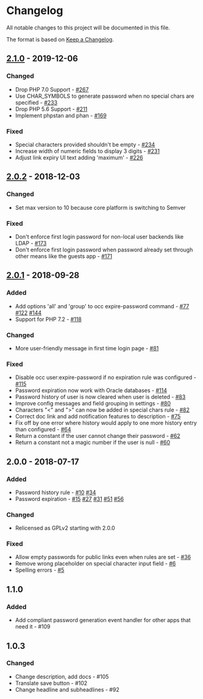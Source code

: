# Changelog

All notable changes to this project will be documented in this file.

The format is based on [Keep a Changelog](http://keepachangelog.com/en/1.0.0/).

## [2.1.0] - 2019-12-06

### Changed

- Drop PHP 7.0 Support  - [#267](https://github.com/owncloud/password_policy/issues/267)
- Use CHAR_SYMBOLS to generate password when no special chars are specified - [#233](https://github.com/owncloud/password_policy/issues/233)
- Drop PHP 5.6 Support - [#211](https://github.com/owncloud/password_policy/issues/211)
- Implement phpstan and phan - [#169](https://github.com/owncloud/password_policy/issues/169)

### Fixed

- Special characters provided shouldn't be empty - [#234](https://github.com/owncloud/password_policy/issues/234)
- Increase width of numeric fields to display 3 digits - [#231](https://github.com/owncloud/password_policy/issues/231)
- Adjust link expiry UI text adding 'maximum' - [#226](https://github.com/owncloud/password_policy/issues/226)

## [2.0.2] - 2018-12-03

### Changed

- Set max version to 10 because core platform is switching to Semver

### Fixed

- Don't enforce first login password for non-local user backends like LDAP - [#173](https://github.com/owncloud/password_policy/issues/173)
- Don't enforce first login password when password already set through other means like the guests app - [#171](https://github.com/owncloud/password_policy/issues/171)

## [2.0.1] - 2018-09-28

### Added

- Add options 'all' and 'group' to occ expire-password command - [#77](https://github.com/owncloud/password_policy/issues/77) [#122](https://github.com/owncloud/password_policy/issues/122) [#144](https://github.com/owncloud/password_policy/issues/144)
- Support for PHP 7.2 - [#118](https://github.com/owncloud/password_policy/issues/118)

### Changed

- More user-friendly message in first time login page - [#81](https://github.com/owncloud/password_policy/issues/81)

### Fixed

- Disable occ user:expire-password if no expiration rule was configured - [#115](https://github.com/owncloud/password_policy/issues/115)
- Password expiration now work with Oracle databases - [#114](https://github.com/owncloud/password_policy/issues/114)
- Password history of user is now cleared when user is deleted - [#83](https://github.com/owncloud/password_policy/issues/83)
- Improve config messages and field grouping in settings - [#80](https://github.com/owncloud/password_policy/issues/80)
- Characters "<" and ">" can now be added in special chars rule - [#82](https://github.com/owncloud/password_policy/issues/82)
- Correct doc link and add notification features to description - [#75](https://github.com/owncloud/password_policy/issues/75)
- Fix off by one error where history would apply to one more history entry than configured - [#64](https://github.com/owncloud/password_policy/issues/64)
- Return a constant if the user cannot change their password - [#62](https://github.com/owncloud/password_policy/issues/62)
- Return a constant not a magic number if the user is null - [#60](https://github.com/owncloud/password_policy/issues/60)

## 2.0.0 - 2018-07-17

### Added

- Password history rule - [#10](https://github.com/owncloud/password_policy/pull/10) [#34](https://github.com/owncloud/password_policy/issues/34) 
- Password expiration - [#15](https://github.com/owncloud/password_policy/pull/15) [#27](https://github.com/owncloud/password_policy/issues/27) [#31](https://github.com/owncloud/password_policy/issues/31) [#51](https://github.com/owncloud/password_policy/issues/51) [#56](https://github.com/owncloud/password_policy/issues/56)

### Changed

- Relicensed as GPLv2 starting with 2.0.0

### Fixed

- Allow empty passwords for public links even when rules are set - [#36](https://github.com/owncloud/password_policy/issues/36)
- Remove wrong placeholder on special character input field - [#6](https://github.com/owncloud/password_policy/issues/6)
- Spelling errors - [#5](https://github.com/owncloud/password_policy/issues/5)

## 1.1.0

### Added

- Add compliant password generation event handler for other apps that need it - #109

## 1.0.3

### Changed

- Change description, add docs - #105
- Translate save button - #102
- Change headline and subheadlines - #92

[Unreleased]: https://github.com/owncloud/password_policy/compare/v2.1.0...master
[2.1.0]: https://github.com/owncloud/password_policy/compare/v2.0.2...v2.1.0
[2.0.2]: https://github.com/owncloud/password_policy/compare/v2.0.1...v2.0.2
[2.0.1]: https://github.com/owncloud/password_policy/compare/v2.0.0...v2.0.1
